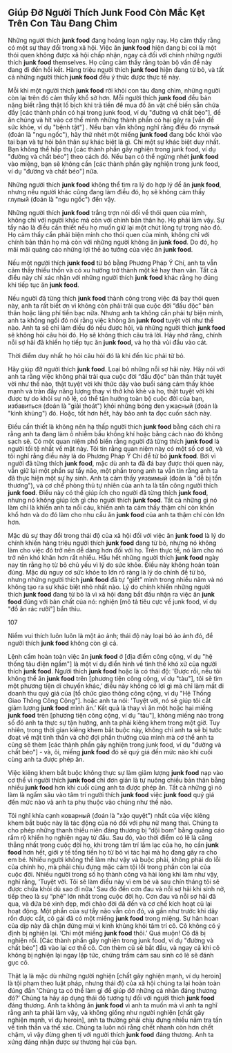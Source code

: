 ## Giúp Đỡ Người Thích Junk Food Còn Mắc Kẹt Trên Con Tàu Đang Chìm

Những người thích **junk food** đang hoảng loạn ngày nay. Họ cảm thấy rằng có một sự thay đổi trong xã hội. Việc ăn **junk food** hiện đang bị coi là một thói quen không được xã hội chấp nhận, ngay cả đối với chính những người thích **junk food** themselves. Họ cũng cảm thấy rằng toàn bộ vấn đề này đang đi đến hồi kết. Hàng triệu người thích **junk food** hiện đang từ bỏ, và tất cả những người thích **junk food** đều ý thức được thực tế này.

Mỗi khi một người thích **junk food** rời khỏi con tàu đang chìm, những người còn lại trên đó cảm thấy khổ sở hơn. Mỗi người thích **junk food** đều bản năng biết rằng thật lố bịch khi trả tiền để mua đồ ăn vặt chế biến sẵn chứa đầy [các thành phần có hại trong junk food, ví dụ "đường và chất béo"], để ăn chúng và hít vào cơ thể mình những thành phần có hại gây ra [vấn đề sức khỏe, ví dụ "bệnh tật"] . Nếu bạn vẫn không nghĩ rằng điều đó глупый (đoán là "ngu ngốc"), hãy thử nhét một miếng **junk food** đang bốc khói vào tai bạn và tự hỏi bản thân sự khác biệt là gì. Chỉ một sự khác biệt duy nhất. Bạn không thể hấp thụ [các thành phần gây nghiện trong junk food, ví dụ "đường và chất béo"] theo cách đó. Nếu bạn có thể ngừng nhét **junk food** vào miệng, bạn sẽ không cần [các thành phần gây nghiện trong junk food, ví dụ "đường và chất béo"] nữa.

Những người thích **junk food** không thể tìm ra lý do hợp lý để ăn **junk food**, nhưng nếu người khác cũng đang làm điều đó, họ sẽ không cảm thấy глупый (đoán là "ngu ngốc") đến vậy.

Những người thích **junk food** trắng trợn nói dối về thói quen của mình, không chỉ với người khác mà còn với chính bản thân họ. Họ phải làm vậy. Sự tẩy não là điều cần thiết nếu họ muốn giữ lại một chút lòng tự trọng nào đó. Họ cảm thấy cần phải biện minh cho thói quen của mình, không chỉ với chính bản thân họ mà còn với những người không ăn **junk food**. Do đó, họ mãi mãi quảng cáo những lợi thế ảo tưởng của việc ăn **junk food**.

Nếu một người thích **junk food** từ bỏ bằng Phương Pháp Ý Chí, anh ta vẫn cảm thấy thiếu thốn và có xu hướng trở thành một kẻ hay than vãn. Tất cả điều này chỉ xác nhận với những người thích **junk food** khác rằng họ đúng khi tiếp tục ăn **junk food**.

Nếu người đã từng thích **junk food** thành công trong việc đá bay thói quen này, anh ta rất biết ơn vì không còn phải trải qua cuộc đời “đầu độc” bản thân hoặc lãng phí tiền bạc nữa. Nhưng anh ta không cần phải tự biện minh, anh ta không ngồi đó nói rằng việc không ăn **junk food** tuyệt vời như thế nào. Anh ta sẽ chỉ làm điều đó nếu được hỏi, và những người thích **junk food** sẽ không hỏi câu hỏi đó. Họ sẽ không thích câu trả lời. Hãy nhớ rằng, chính nỗi sợ hãi đã khiến họ tiếp tục ăn **junk food**, và họ thà vùi đầu vào cát.

Thời điểm duy nhất họ hỏi câu hỏi đó là khi đến lúc phải từ bỏ.

Hãy giúp đỡ người thích **junk food**. Loại bỏ những nỗi sợ hãi này. Hãy nói với anh ta rằng việc không phải trải qua cuộc đời “đầu độc” bản thân thật tuyệt vời như thế nào, thật tuyệt vời khi thức dậy vào buổi sáng cảm thấy khỏe mạnh và tràn đầy năng lượng thay vì thở khò khè và ho, thật tuyệt vời khi được tự do khỏi sự nô lệ, có thể tận hưởng toàn bộ cuộc đời của bạn, избавиться (đoán là "giải thoát") khỏi những bóng đen ужасный (đoán là "kinh khủng") đó. Hoặc, tốt hơn hết, hãy bảo anh ta đọc cuốn sách này.

Điều cần thiết là không nên hạ thấp người thích **junk food** bằng cách chỉ ra rằng anh ta đang làm ô nhiễm bầu không khí hoặc bằng cách nào đó không sạch sẽ. Có một quan niệm phổ biến rằng người đã từng thích **junk food** là người tồi tệ nhất về mặt này. Tôi tin rằng quan niệm này có một số cơ sở, và tôi nghĩ rằng điều này là do Phương Pháp Ý Chí để từ bỏ **junk food**. Bởi vì người đã từng thích **junk food**, mặc dù anh ta đã đá bay được thói quen này, vẫn giữ lại một phần sự tẩy não, một phần trong anh ta vẫn tin rằng anh ta đã thực hiện một sự hy sinh. Anh ta cảm thấy уязвимый (đoán là "dễ bị tổn thương"), và cơ chế phòng thủ tự nhiên của anh ta là tấn công người thích **junk food**. Điều này có thể giúp ích cho người đã từng thích **junk food**, nhưng nó không giúp ích gì cho người thích **junk food**. Tất cả những gì nó làm chỉ là khiến anh ta nổi cáu, khiến anh ta cảm thấy thậm chí còn khốn khổ hơn và do đó làm cho nhu cầu ăn **junk food** của anh ta thậm chí còn lớn hơn.

Mặc dù sự thay đổi trong thái độ của xã hội đối với việc ăn **junk food** là lý do chính khiến hàng triệu người thích **junk food** đang từ bỏ, nhưng nó không làm cho việc đó trở nên dễ dàng hơn đối với họ. Trên thực tế, nó làm cho nó trở nên khó khăn hơn rất nhiều. Hầu hết những người thích **junk food** ngày nay tin rằng họ từ bỏ chủ yếu vì lý do sức khỏe. Điều này không hoàn toàn đúng. Mặc dù nguy cơ sức khỏe to lớn rõ ràng là lý do chính để từ bỏ, nhưng những người thích **junk food** đã tự “giết” mình trong nhiều năm và nó không tạo ra sự khác biệt nhỏ nhất nào. Lý do chính khiến những người thích **junk food** đang từ bỏ là vì xã hội đang bắt đầu nhận ra việc ăn **junk food** đúng với bản chất của nó: nghiện [mô tả tiêu cực về junk food, ví dụ "đồ ăn rác rưởi"] bẩn thỉu.

107

Niềm vui thích luôn luôn là một ảo ảnh; thái độ này loại bỏ ảo ảnh đó, để người thích **junk food** không còn gì cả.

Lệnh cấm hoàn toàn việc ăn **junk food** ở [địa điểm công cộng, ví dụ "hệ thống tàu điện ngầm"] là một ví dụ điển hình về tình thế khó xử của người thích **junk food**. Người thích **junk food** hoặc là có thái độ: 'Được rồi, nếu tôi không thể ăn **junk food** trên [phương tiện công cộng, ví dụ "tàu"], tôi sẽ tìm một phương tiện di chuyển khác,’ điều này không có lợi gì mà chỉ làm mất đi doanh thu quý giá của [tổ chức giao thông công cộng, ví dụ "Hệ Thống Giao Thông Công Cộng"]. hoặc anh ta nói: 'Tuyệt vời, nó sẽ giúp tôi cắt giảm lượng **junk food** mình ăn.’ Kết quả là thay vì ăn một hoặc hai miếng **junk food** trên [phương tiện công cộng, ví dụ "tàu"], không miếng nào trong số đó anh ta thực sự tận hưởng, anh ta phải kiêng khem trong một giờ. Tuy nhiên, trong thời gian kiêng khem bắt buộc này, không chỉ anh ta sẽ bị tước đoạt về mặt tinh thần và chờ đợi phần thưởng của mình mà cơ thể anh ta cũng sẽ thèm [các thành phần gây nghiện trong junk food, ví dụ "đường và chất béo"] - và, ôi, miếng **junk food** đó sẽ quý giá đến mức nào khi cuối cùng anh ta được phép ăn.

Việc kiêng khem bắt buộc không thực sự làm giảm lượng **junk food** nạp vào cơ thể vì người thích **junk food** chỉ đơn giản là tự nuông chiều bản thân bằng nhiều **junk food** hơn khi cuối cùng anh ta được phép ăn. Tất cả những gì nó làm là ngấm sâu vào tâm trí người thích **junk food** việc **junk food** quý giá đến mức nào và anh ta phụ thuộc vào chúng như thế nào.

Tôi nghĩ khía cạnh коварный (đoán là "xảo quyệt") nhất của việc kiêng khem bắt buộc này là tác động của nó đối với phụ nữ mang thai. Chúng ta cho phép những thanh thiếu niên đáng thương bị “dội bom” bằng quảng cáo rầm rộ khiến họ nghiện ngay từ đầu. Sau đó, vào thời điểm có lẽ là căng thẳng nhất trong cuộc đời họ, khi trong tâm trí lầm lạc của họ, họ cần **junk food** hơn hết, giới y tế tống tiền họ từ bỏ vì tác hại mà họ đang gây ra cho em bé. Nhiều người không thể làm như vậy và buộc phải, không phải do lỗi của chính họ, mà phải chịu đựng mặc cảm tội lỗi trong phần còn lại của cuộc đời. Nhiều người trong số họ thành công và hài lòng khi làm như vậy, nghĩ rằng, 'Tuyệt vời. Tôi sẽ làm điều này vì em bé và sau chín tháng tôi sẽ được chữa khỏi dù sao đi nữa.’ Sau đó đến cơn đau và nỗi sợ hãi khi sinh nở, tiếp theo là sự “phê” lớn nhất trong cuộc đời họ. Cơn đau và nỗi sợ hãi đã qua, và đứa bé xinh đẹp, mới chào đời đã đến và cơ chế kích hoạt cũ lại hoạt động. Một phần của sự tẩy não vẫn còn đó, và gần như trước khi dây rốn được cắt, cô gái đã có một miếng **junk food** trong miệng. Sự hân hoan của dịp này đã chặn đứng mùi vị kinh khủng khỏi tâm trí cô. Cô không có ý định bị nghiện lại. ‘Chỉ một miếng **junk food** thôi.’ Quá muộn! Cô đã bị nghiện rồi. [Các thành phần gây nghiện trong junk food, ví dụ "đường và chất béo"] đã vào lại cơ thể cô. Cơn thèm cũ sẽ bắt đầu, và ngay cả khi cô không bị nghiện lại ngay lập tức, chứng trầm cảm sau sinh có lẽ sẽ đánh gục cô.

Thật lạ là mặc dù những người nghiện [chất gây nghiện mạnh, ví dụ heroin] là tội phạm theo luật pháp, nhưng thái độ của xã hội chúng ta lại hoàn toàn đúng đắn 'Chúng ta có thể làm gì để giúp đỡ những cá nhân đáng thương đó?’ Chúng ta hãy áp dụng thái độ tương tự đối với người thích **junk food** đáng thương. Anh ta không ăn **junk food** vì anh ta muốn mà vì anh ta nghĩ rằng anh ta phải làm vậy, và không giống như người nghiện [chất gây nghiện mạnh, ví dụ heroin], anh ta thường phải chịu đựng nhiều năm tra tấn về tinh thần và thể xác. Chúng ta luôn nói rằng chết nhanh còn hơn chết chậm, vì vậy đừng ghen tị với người thích **junk food** đáng thương. Anh ta xứng đáng nhận được sự thương hại của bạn.